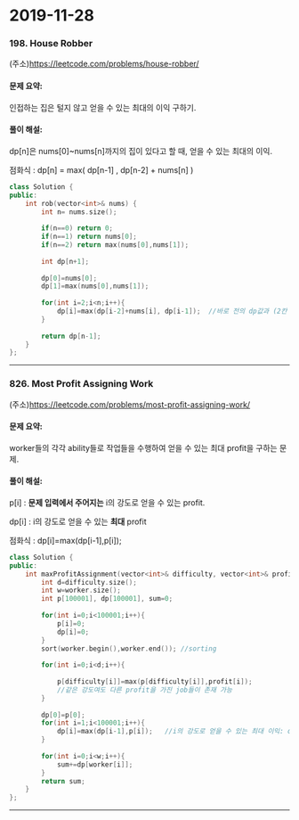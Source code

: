 # 2019-11-28


### 198. House Robber

(주소)https://leetcode.com/problems/house-robber/



#### 문제 요약:
인접하는 집은 털지 않고 얻을 수 있는 최대의 이익 구하기.


#### 풀이 해설:
dp[n]은 nums[0]~nums[n]까지의 집이 있다고 할 때, 얻을 수 있는 최대의 이익.

점화식 : dp[n] = max( dp[n-1] , dp[n-2] + nums[n] )

```c++
class Solution {
public:
    int rob(vector<int>& nums) {
        int n= nums.size();
        
        if(n==0) return 0;
        if(n==1) return nums[0];
        if(n==2) return max(nums[0],nums[1]);
        
        int dp[n+1];
        
        dp[0]=nums[0];
        dp[1]=max(nums[0],nums[1]);
        
        for(int i=2;i<n;i++){
            dp[i]=max(dp[i-2]+nums[i], dp[i-1]);  //바로 전의 dp값과 (2칸 전의 dp값+현재 자리의 nums값) 중 큰 값을 선택.
        }
        
        return dp[n-1];
    }
};
```
---


### 826. Most Profit Assigning Work

(주소)https://leetcode.com/problems/most-profit-assigning-work/



#### 문제 요약:

worker들의 각각 ability들로 작업들을 수행하여 얻을 수 있는 최대 profit을 구하는 문제.

#### 풀이 해설:

p[i] : **문제 입력에서 주어지는** i의 강도로 얻을 수 있는 profit.

dp[i] : i의 강도로 얻을 수 있는 **최대** profit

점화식 : dp[i]=max(dp[i-1],p[i]); 

```c++
class Solution {
public:
    int maxProfitAssignment(vector<int>& difficulty, vector<int>& profit, vector<int>& worker)     {
        int d=difficulty.size();  
        int w=worker.size();
        int p[100001], dp[100001], sum=0;
   
        for(int i=0;i<100001;i++){
            p[i]=0;
            dp[i]=0;
        }
        sort(worker.begin(),worker.end()); //sorting
        
        for(int i=0;i<d;i++){
            
            p[difficulty[i]]=max(p[difficulty[i]],profit[i]);
            //같은 강도여도 다른 profit을 가진 job들이 존재 가능
        }
        
        dp[0]=p[0];
        for(int i=1;i<100001;i++){
            dp[i]=max(dp[i-1],p[i]);   //i의 강도로 얻을 수 있는 최대 이익: dp[i]
        }
        
        for(int i=0;i<w;i++){
            sum+=dp[worker[i]];
        }
        return sum;
    }
};
```
---
